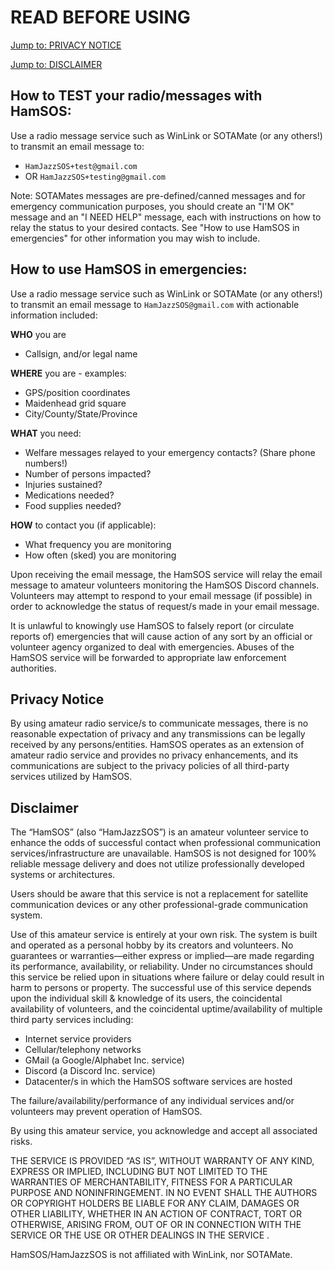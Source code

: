 # READ BEFORE USING 
[Jump to: PRIVACY NOTICE](#privacy)

[Jump to: DISCLAIMER](#disclaimer)

## How to TEST your radio/messages with HamSOS:
Use a radio message service such as WinLink or SOTAMate (or any others!) to transmit an email message to:
* `HamJazzSOS+test@gmail.com`
* OR `HamJazzSOS+testing@gmail.com`

Note: SOTAMates messages are pre-defined/canned messages and for emergency communication purposes, you should create an "I'M OK" message and an "I NEED HELP" message, each with instructions on how to relay the status to your desired contacts. See "How to use HamSOS in emergencies" for other information you may wish to include.

## How to use HamSOS in emergencies:
Use a radio message service such as WinLink or SOTAMate (or any others!) to transmit an email message to `HamJazzSOS@gmail.com` with actionable information included:

**WHO** you are 
* Callsign, and/or legal name

**WHERE** you are - examples:
* GPS/position coordinates 
* Maidenhead grid square
* City/County/State/Province

**WHAT** you need:
* Welfare messages relayed to your emergency contacts? (Share phone numbers!)
* Number of persons impacted?
* Injuries sustained? 
* Medications needed? 
* Food supplies needed?

**HOW** to contact you (if applicable):
* What frequency you are monitoring 
* How often (sked) you are monitoring 

Upon receiving the email message, the HamSOS service will relay the email message to amateur volunteers monitoring the HamSOS Discord channels. Volunteers may attempt to respond to your email message (if possible) in order to acknowledge the status of request/s made in your email message. 

It is unlawful to knowingly use HamSOS to falsely report (or circulate reports of) emergencies that will cause action of any sort by an official or volunteer agency organized to deal with emergencies. Abuses of the HamSOS service will be forwarded to appropriate law enforcement authorities.




## Privacy Notice 
<a name="privacy"></a>
By using amateur radio service/s to communicate messages, there is no reasonable expectation of privacy and any transmissions can be legally received by any persons/entities. HamSOS operates as an extension of amateur radio service and provides no privacy enhancements, and its communications are subject to the privacy policies of all third-party services utilized by HamSOS.


## Disclaimer 
<a name="disclaimer"></a>
The “HamSOS” (also “HamJazzSOS”) is an amateur volunteer service to enhance the odds of successful contact when professional communication services/infrastructure are unavailable. HamSOS is not designed for 100% reliable message delivery and does not utilize professionally developed systems or architectures. 

Users should be aware that this service is not a replacement for satellite communication devices or any other professional-grade communication system. 
 
Use of this amateur service is entirely at your own risk. The system is built and operated as a personal hobby by its creators and volunteers. No guarantees or warranties—either express or implied—are made regarding its performance, availability, or reliability. Under no circumstances should this service be relied upon in situations where failure or delay could result in harm to persons or property.
The successful use of this service depends upon the individual skill & knowledge of its users, the coincidental availability of volunteers, and the coincidental uptime/availability of multiple third party services including: 
* Internet service providers
* Cellular/telephony networks
* GMail (a Google/Alphabet Inc. service)
* Discord (a Discord Inc. service)
* Datacenter/s in which the HamSOS software services are hosted

The failure/availability/performance of any individual services and/or volunteers may prevent operation of HamSOS.

By using this amateur service, you acknowledge and accept all associated risks.

THE SERVICE IS PROVIDED “AS IS”, WITHOUT WARRANTY OF ANY KIND, EXPRESS OR IMPLIED, INCLUDING BUT NOT LIMITED TO THE WARRANTIES OF MERCHANTABILITY, FITNESS FOR A PARTICULAR PURPOSE AND NONINFRINGEMENT. IN NO EVENT SHALL THE AUTHORS OR COPYRIGHT HOLDERS BE LIABLE FOR ANY CLAIM, DAMAGES OR OTHER LIABILITY, WHETHER IN AN ACTION OF CONTRACT, TORT OR OTHERWISE, ARISING FROM, OUT OF OR IN CONNECTION WITH THE SERVICE OR THE USE OR OTHER DEALINGS IN THE SERVICE .

HamSOS/HamJazzSOS is not affiliated with WinLink, nor SOTAMate.
